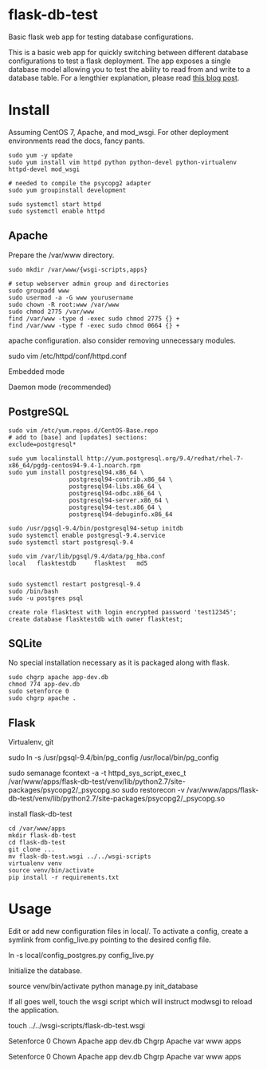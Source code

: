 # flask-db-test
Basic flask web app for testing database configurations.

This is a basic web app for quickly switching between different database configurations to test a flask deployment.  The app exposes a single database model allowing you to test the ability to read from and write to a database table.  For a lengthier explanation, please read [this blog post](http://czep.net/).

# Install

Assuming CentOS 7, Apache, and mod_wsgi.  For other deployment environments read the docs, fancy pants.

    sudo yum -y update
    sudo yum install vim httpd python python-devel python-virtualenv httpd-devel mod_wsgi

    # needed to compile the psycopg2 adapter
    sudo yum groupinstall development

    sudo systemctl start httpd
    sudo systemctl enable httpd

## Apache

Prepare the /var/www directory.

    sudo mkdir /var/www/{wsgi-scripts,apps}

    # setup webserver admin group and directories
    sudo groupadd www
    sudo usermod -a -G www yourusername
    sudo chown -R root:www /var/www
    sudo chmod 2775 /var/www
    find /var/www -type d -exec sudo chmod 2775 {} +
    find /var/www -type f -exec sudo chmod 0664 {} +


apache configuration.  also consider removing unnecessary modules.

sudo vim /etc/httpd/conf/httpd.conf

Embedded mode

Daemon mode (recommended)

## PostgreSQL

    sudo vim /etc/yum.repos.d/CentOS-Base.repo
    # add to [base] and [updates] sections:
    exclude=postgresql*

    sudo yum localinstall http://yum.postgresql.org/9.4/redhat/rhel-7-x86_64/pgdg-centos94-9.4-1.noarch.rpm
    sudo yum install postgresql94.x86_64 \
                     postgresql94-contrib.x86_64 \
                     postgresql94-libs.x86_64 \
                     postgresql94-odbc.x86_64 \
                     postgresql94-server.x86_64 \
                     postgresql94-test.x86_64 \
                     postgresql94-debuginfo.x86_64

    sudo /usr/pgsql-9.4/bin/postgresql94-setup initdb
    sudo systemctl enable postgresql-9.4.service
    sudo systemctl start postgresql-9.4

    sudo vim /var/lib/pgsql/9.4/data/pg_hba.conf
    local   flasktestdb     flasktest   md5


    sudo systemctl restart postgresql-9.4
    sudo /bin/bash
    sudo -u postgres psql

    create role flasktest with login encrypted password 'test12345';
    create database flasktestdb with owner flasktest;

## SQLite

No special installation necessary as it is packaged along with flask.

    sudo chgrp apache app-dev.db 
    chmod 774 app-dev.db
    sudo setenforce 0
    sudo chgrp apache .



## Flask

Virtualenv, git


sudo ln -s /usr/pgsql-9.4/bin/pg_config /usr/local/bin/pg_config

sudo semanage fcontext -a -t httpd_sys_script_exec_t /var/www/apps/flask-db-test/venv/lib/python2.7/site-packages/psycopg2/_psycopg.so
sudo restorecon -v /var/www/apps/flask-db-test/venv/lib/python2.7/site-packages/psycopg2/_psycopg.so

install flask-db-test

    cd /var/www/apps
    mkdir flask-db-test
    cd flask-db-test
    git clone ...
    mv flask-db-test.wsgi ../../wsgi-scripts
    virtualenv venv
    source venv/bin/activate
    pip install -r requirements.txt

# Usage

Edit or add new configuration files in local/.  To activate a config, create a symlink from config_live.py pointing to the desired config file.

ln -s local/config_postgres.py config_live.py

Initialize the database.

source venv/bin/activate
python manage.py init_database

If all goes well, touch the wsgi script which will instruct modwsgi to reload the application.

touch ../../wsgi-scripts/flask-db-test.wsgi



Setenforce 0
Chown Apache app dev.db
Chgrp Apache var www apps

Setenforce 0
Chown Apache app dev.db
Chgrp Apache var www apps



